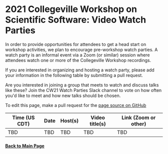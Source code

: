 # 2021 Collegeville Workshop on Scientific Software: Video Watch Parties

In order to provide opportunities for attendees to get a head start on workshop activities, we plan to encourage pre-workshop watch parties.  A watch party is an informal event via  a Zoom (or similar) session where attendees watch one or more of the Collegeville Workshop recordings.

If you are interested in organizing and hosting a watch party, please add your information in the following table by submitting a pull request.

Are you interested in joining a group that meets to watch and discuss talks like these? Join the CW21 Watch Parties Slack channel to vote on how often you'd like to meet and how new talks should be chosen. 

To edit this page, make a pull request for the [page source on GitHub](https://github.com/Collegeville/CW21/blob/master/WorkshopResources/WatchParty/WatchPartyList.md)

| **Time (US CDT)**| **Date** | **Host(s)** | **Video title(s)** | **Link (Zoom or other)** |
|---|---|---|---|---|
|TBD  | TBD | TBD | TBD | TBD |

#### [Back to Main Page](../../index.md)
